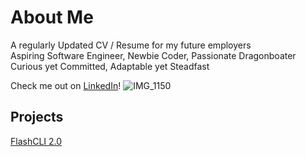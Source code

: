# About Me
A regularly Updated CV / Resume for my future employers <br>
Aspiring Software Engineer, Newbie Coder, Passionate Dragonboater <br>
Curious yet Committed, Adaptable yet Steadfast

Check me out on [LinkedIn](www.linkedin.com/in/wongmanzhong-40b66521b)!
![IMG_1150](https://github.com/ManZ9802/About_Me/assets/142778472/5d85eee0-3985-47f0-a34a-7a90393b20bb)

## Projects
[FlashCLI 2.0](docs/manz9802.md)

